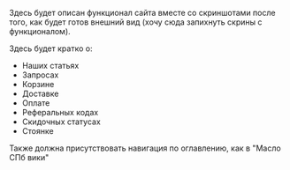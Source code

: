 Здесь будет описан функционал сайта вместе со скриншотами после того, как будет готов внешний вид (хочу сюда запихнуть скрины с функционалом).

Здесь будет кратко о:
- Наших статьях
- Запросах
- Корзине
- Доставке
- Оплате
- Реферальных кодах
- Скидочных статусах
- Стоянке

Также должна присутствовать навигация по оглавлению, как в "Масло СПб вики"